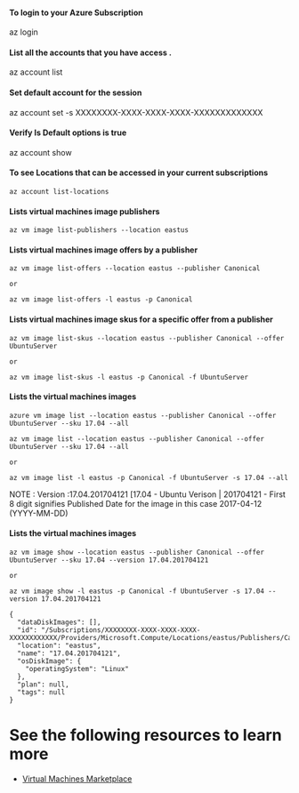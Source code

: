 #### To login to your Azure Subscription
az login

#### List all the accounts that you have access .
az account list

#### Set default account for the session
az account set -s XXXXXXXX-XXXX-XXXX-XXXX-XXXXXXXXXXXXX

#### Verify Is Default options is true
az account show

#### To see Locations that can be accessed in your current subscriptions
```shell
az account list-locations
```

#### Lists virtual machines image publishers
```shell
az vm image list-publishers --location eastus
```
#### Lists virtual machines image offers by a publisher
```shell
az vm image list-offers --location eastus --publisher Canonical

or

az vm image list-offers -l eastus -p Canonical
```
#### Lists virtual machines image skus for a specific offer from a publisher
```shell
az vm image list-skus --location eastus --publisher Canonical --offer UbuntuServer

or

az vm image list-skus -l eastus -p Canonical -f UbuntuServer
```
#### Lists the virtual machines images
```shell
azure vm image list --location eastus --publisher Canonical --offer UbuntuServer --sku 17.04 --all

az vm image list --location eastus --publisher Canonical --offer UbuntuServer --sku 17.04 --all

or

az vm image list -l eastus -p Canonical -f UbuntuServer -s 17.04 --all
```

NOTE : Version :17.04.201704121  [17.04 - Ubuntu Verison | 201704121 - First 8 digit signifies Published Date for the image  in this case 2017-04-12 (YYYY-MM-DD)

#### Lists the virtual machines images
```shell
az vm image show --location eastus --publisher Canonical --offer UbuntuServer --sku 17.04 --version 17.04.201704121

or

az vm image show -l eastus -p Canonical -f UbuntuServer -s 17.04 --version 17.04.201704121

{
  "dataDiskImages": [],
  "id": "/Subscriptions/XXXXXXXX-XXXX-XXXX-XXXX-XXXXXXXXXXXX/Providers/Microsoft.Compute/Locations/eastus/Publishers/Canonical/ArtifactTypes/VMImage/Offers/UbuntuServer/Skus/17.04/Versions/17.04.201704121",
  "location": "eastus",
  "name": "17.04.201704121",
  "osDiskImage": {
    "operatingSystem": "Linux"
  },
  "plan": null,
  "tags": null
}
```
# See the following resources to learn more
* [Virtual Machines Marketplace](https://azure.microsoft.com/en-us/marketplace/virtual-machines/)
